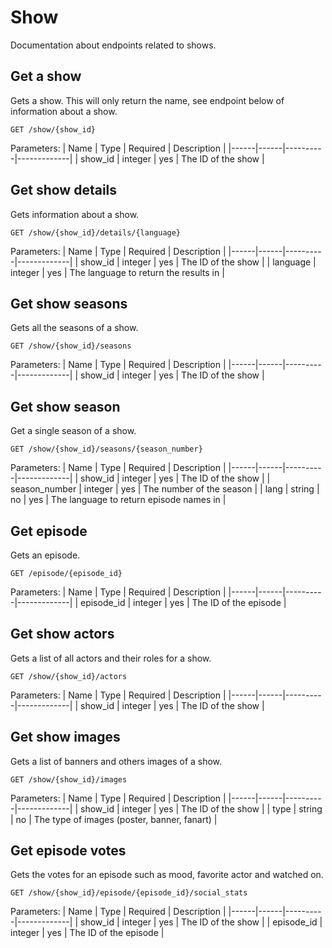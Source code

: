 # Show

Documentation about endpoints related to shows.

## Get a show

Gets a show. This will only return the name, see endpoint below of information about a show.

```
GET /show/{show_id}
```

Parameters:
| Name | Type | Required | Description |
|------|------|----------|-------------|
| show_id | integer | yes | The ID of the show |

## Get show details

Gets information about a show.

```
GET /show/{show_id}/details/{language}
```

Parameters:
| Name | Type | Required | Description |
|------|------|----------|-------------|
| show_id | integer | yes | The ID of the show |
| language | integer | yes | The language to return the results in |

## Get show seasons

Gets all the seasons of a show.

```
GET /show/{show_id}/seasons
```

Parameters:
| Name | Type | Required | Description |
|------|------|----------|-------------|
| show_id | integer | yes | The ID of the show |

## Get show season

Get a single season of a show.

```
GET /show/{show_id}/seasons/{season_number}
```

Parameters:
| Name | Type | Required | Description |
|------|------|----------|-------------|
| show_id | integer | yes | The ID of the show |
| season_number | integer | yes | The number of the season |
| lang | string | no | yes | The language to return episode names in |

## Get episode

Gets an episode.

```
GET /episode/{episode_id}
```

Parameters:
| Name | Type | Required | Description |
|------|------|----------|-------------|
| episode_id | integer | yes | The ID of the episode |

## Get show actors

Gets a list of all actors and their roles for a show.

```
GET /show/{show_id}/actors
```

Parameters:
| Name | Type | Required | Description |
|------|------|----------|-------------|
| show_id | integer | yes | The ID of the show |

## Get show images

Gets a list of banners and others images of a show.

```
GET /show/{show_id}/images
```

Parameters:
| Name | Type | Required | Description |
|------|------|----------|-------------|
| show_id | integer | yes | The ID of the show |
| type | string | no | The type of images (poster, banner, fanart) |

## Get episode votes

Gets the votes for an episode such as mood, favorite actor and watched on.

```
GET /show/{show_id}/episode/{episode_id}/social_stats
```

Parameters:
| Name | Type | Required | Description |
|------|------|----------|-------------|
| show_id | integer | yes | The ID of the show |
| episode_id | integer | yes | The ID of the episode |